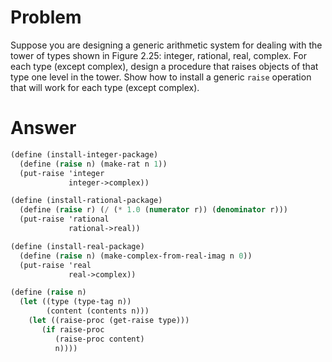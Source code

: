 # Problem
Suppose you are designing a generic arithmetic system for dealing with the tower of types shown in Figure 2.25: integer, rational, real, complex. For each type (except complex), design a procedure that raises objects of that type one level in the tower. Show how to install a generic `raise` operation that will work for each type (except complex).

# Answer

```scheme
(define (install-integer-package)
  (define (raise n) (make-rat n 1))
  (put-raise 'integer
             integer->complex))

(define (install-rational-package)
  (define (raise r) (/ (* 1.0 (numerator r)) (denominator r)))
  (put-raise 'rational
             rational->real))

(define (install-real-package)
  (define (raise n) (make-complex-from-real-imag n 0))
  (put-raise 'real
             real->complex))

(define (raise n)
  (let ((type (type-tag n))
        (content (contents n)))
    (let ((raise-proc (get-raise type)))
       (if raise-proc
          (raise-proc content)
          n))))
```
